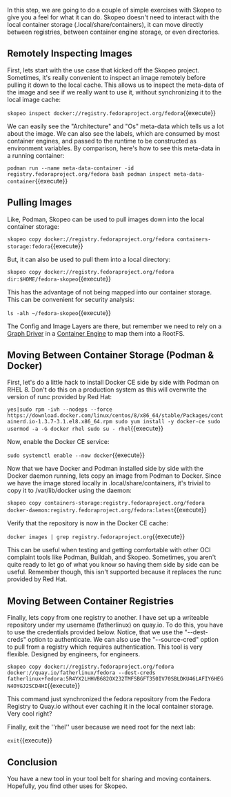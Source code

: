 In this step, we are going to do a couple of simple exercises with Skopeo to give you a feel for what it can do. Skopeo doesn't need to interact with the local container storage (.local/share/containers), it can move directly between registries, between container engine storage, or even directories.

## Remotely Inspecting Images

First, lets start with the use case that kicked off the Skopeo project. Sometimes, it's really convenient to inspect an image remotely before pulling it down to the local cache. This allows us to inspect the meta-data of the image and see if we really want to use it, without synchronizing it to the local image cache:

``skopeo inspect docker://registry.fedoraproject.org/fedora``{{execute}}

We can easily see the "Architecture" and "Os" meta-data which tells us a lot about the image. We can also see the labels, which are consumed by most container engines, and passed to the runtime to be constructed as environment variables. By comparison, here's how to see this meta-data in a running container:

``podman run --name meta-data-container -id registry.fedoraproject.org/fedora bash
podman inspect meta-data-container``{{execute}}

## Pulling Images

Like, Podman, Skopeo can be used to pull images down into the local container storage:

``skopeo copy docker://registry.fedoraproject.org/fedora containers-storage:fedora``{{execute}}

But, it can also be used to pull them into a local directory:

``skopeo copy docker://registry.fedoraproject.org/fedora dir:$HOME/fedora-skopeo``{{execute}}

This has the advantage of not being mapped into our container storage. This can be convenient for security analysis:

``ls -alh ~/fedora-skopeo``{{execute}}

The Config and Image Layers are there, but remember we need to rely on a [Graph Driver](https://developers.redhat.com/blog/2018/02/22/container-terminology-practical-introduction/#h.kvykojph407z) in a [Container Engine](https://developers.redhat.com/blog/2018/02/22/container-terminology-practical-introduction/#h.6yt1ex5wfo3l) to map them into a RootFS.

## Moving Between Container Storage (Podman & Docker)

First, let's do a little hack to install Docker CE side by side with Podman on RHEL 8. Don't do this on a production system as this will overwrite the version of runc provided by Red Hat:

``yes|sudo rpm -ivh --nodeps --force https://download.docker.com/linux/centos/8/x86_64/stable/Packages/containerd.io-1.3.7-3.1.el8.x86_64.rpm
sudo yum install -y docker-ce
sudo usermod -a -G docker rhel
sudo su - rhel``{{execute}}

Now, enable the Docker CE service:

``sudo systemctl enable --now docker``{{execute}}

Now that we have Docker and Podman installed side by side with the Docker daemon running, lets copy an image from Podman to Docker. Since we have the image stored locally in .local/share/containers, it's trivial to copy it to /var/lib/docker using the daemon:

``skopeo copy containers-storage:registry.fedoraproject.org/fedora docker-daemon:registry.fedoraproject.org/fedora:latest``{{execute}}

Verify that the repository is now in the Docker CE cache:

``docker images | grep registry.fedoraproject.org``{{execute}}

This can be useful when testing and getting comfortable with other OCI complaint tools like Podman, Buildah, and Skopeo. Sometimes, you aren't quite ready to let go of what you know so having them side by side can be useful. Remember though, this isn't supported because it replaces the runc provided by Red Hat.

## Moving Between Container Registries

Finally, lets copy from one registry to another. I have set up a writeable repository under my username (fatherlinux) on quay.io. To do this, you have to use the credentials provided below. Notice, that we use the "--dest-creds" option to authenticate. We can also use the "--source-cred" option to pull from a registry which requires authentication. This tool is very flexible. Designed by engineers, for engineers.

``skopeo copy docker://registry.fedoraproject.org/fedora docker://quay.io/fatherlinux/fedora --dest-creds fatherlinux+fedora:5R4YX2LHHVB682OX232TMFSBGFT350IV70SBLDKU46LAFIY6HEGN4OYGJ2SCD4HI``{{execute}}

This command just synchronized the fedora repository from the Fedora Registry to Quay.io without ever caching it in the local container storage. Very cool right?

Finally, exit the ''rhel'' user because we need root for the next lab:

``exit``{{execute}}

## Conclusion

You have a new tool in your tool belt for sharing and moving containers. Hopefully, you find other uses for Skopeo.
